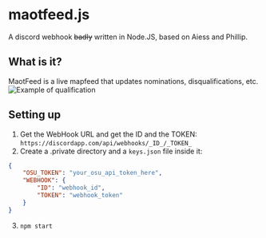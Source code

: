 # maotfeed.js 
A discord webhook ~~badly~~ written in Node.JS, based on Aiess and Phillip.

## What is it?
MaotFeed is a live mapfeed that updates nominations, disqualifications, etc.
![](https://i.imgur.com/w6keFC5.png "Example of qualification")

## Setting up
1. Get the WebHook URL and get the ID and the TOKEN:
`https://discordapp.com/api/webhooks/_ID_/_TOKEN_`
3. Create a .private directory and a `keys.json` file inside it:
```json
{
    "OSU_TOKEN": "your_osu_api_token_here",
    "WEBHOOK": {
        "ID": "webhook_id",
        "TOKEN": "webhook_token"
    }
}
```
3. `npm start`
